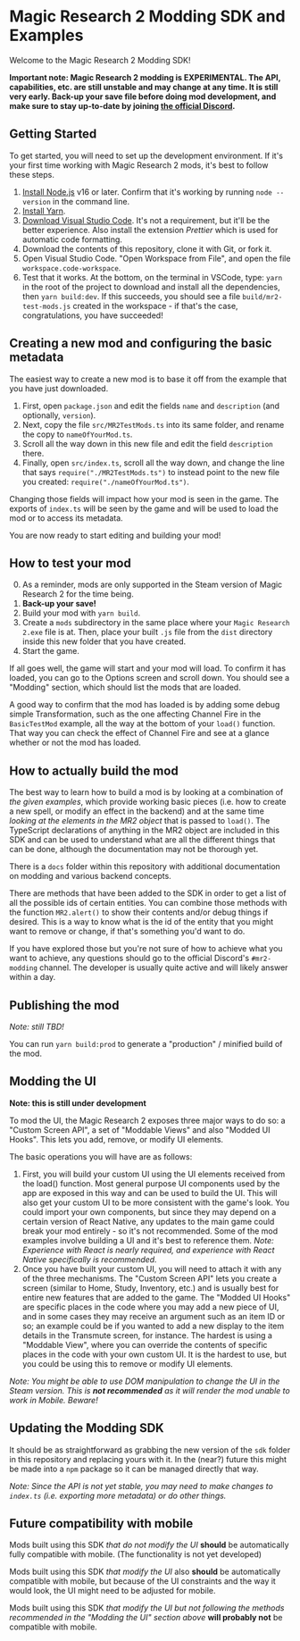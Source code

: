 # Magic Research 2 Modding SDK and Examples

Welcome to the Magic Research 2 Modding SDK!

**Important note: Magic Research 2 modding is EXPERIMENTAL. The API, capabilities, etc. are still unstable and may change at any time. It is still very early. Back-up your save file before doing mod development, and make sure to stay up-to-date by joining [the official Discord](https://discord.gg/bPhGsaqR9d).**

## Getting Started

To get started, you will need to set up the development environment. If it's your first time working with Magic Research 2 mods, it's best to follow these steps.

1. [Install Node.js](https://nodejs.org/en) v16 or later. Confirm that it's working by running `node --version` in the command line.
2. [Install Yarn](https://classic.yarnpkg.com/lang/en/docs/install/).
3. [Download Visual Studio Code](https://code.visualstudio.com/download). It's not a requirement, but it'll be the better experience. Also install the extension _Prettier_ which is used for automatic code formatting.
4. Download the contents of this repository, clone it with Git, or fork it.
5. Open Visual Studio Code. "Open Workspace from File", and open the file `workspace.code-workspace`.
6. Test that it works. At the bottom, on the terminal in VSCode, type: `yarn` in the root of the project to download and install all the dependencies, then `yarn build:dev`. If this succeeds, you should see a file `build/mr2-test-mods.js` created in the workspace - if that's the case, congratulations, you have succeeded!

## Creating a new mod and configuring the basic metadata

The easiest way to create a new mod is to base it off from the example that you have just downloaded.

1. First, open `package.json` and edit the fields `name` and `description` (and optionally, `version`).
2. Next, copy the file `src/MR2TestMods.ts` into its same folder, and rename the copy to `nameOfYourMod.ts`.
3. Scroll all the way down in this new file and edit the field `description` there.
4. Finally, open `src/index.ts`, scroll all the way down, and change the line that says `require("./MR2TestMods.ts")` to instead point to the new file you created: `require("./nameOfYourMod.ts")`.

Changing those fields will impact how your mod is seen in the game. The exports of `index.ts` will be seen by the game and will be used to load the mod or to access its metadata.

You are now ready to start editing and building your mod!

## How to test your mod

0. As a reminder, mods are only supported in the Steam version of Magic Research 2 for the time being.
1. **Back-up your save!**
2. Build your mod with `yarn build`.
3. Create a `mods` subdirectory in the same place where your `Magic Research 2.exe` file is at. Then, place your built `.js` file from the `dist` directory inside this new folder that you have created.
4. Start the game.

If all goes well, the game will start and your mod will load. To confirm it has loaded, you can go to the Options screen and scroll down. You should see a "Modding" section, which should list the mods that are loaded.

A good way to confirm that the mod has loaded is by adding some debug simple Transformation, such as the one affecting Channel Fire in the `BasicTestMod` example, all the way at the bottom of your `load()` function. That way you can check the effect of Channel Fire and see at a glance whether or not the mod has loaded.

## How to actually build the mod

The best way to learn how to build a mod is by looking at a combination of _the given examples_, which provide working basic pieces (i.e. how to create a new spell, or modify an effect in the backend) and at the same time _looking at the elements in the MR2 object_ that is passed to `load()`. The TypeScript declarations of anything in the MR2 object are included in this SDK and can be used to understand what are all the different things that can be done, although the documentation may not be thorough yet.

There is a `docs` folder within this repository with additional documentation on modding and various backend concepts.

There are methods that have been added to the SDK in order to get a list of all the possible ids of certain entities. You can combine those methods with the function `MR2.alert()` to show their contents and/or debug things if desired. This is a way to know what is the id of the entity that you might want to remove or change, if that's something you'd want to do.

If you have explored those but you're not sure of how to achieve what you want to achieve, any questions should go to the official Discord's `#mr2-modding` channel. The developer is usually quite active and will likely answer within a day.

## Publishing the mod

_Note: still TBD!_

You can run `yarn build:prod` to generate a "production" / minified build of the mod.

## Modding the UI

**Note: this is still under development**

To mod the UI, the Magic Research 2 exposes three major ways to do so: a "Custom Screen API", a set of "Moddable Views" and also "Modded UI Hooks". This lets you add, remove, or modify UI elements.

The basic operations you will have are as follows:

1. First, you will build your custom UI using the UI elements received from the load() function. Most general purpose UI components used by the app are exposed in this way and can be used to build the UI. This will also get your custom UI to be more consistent with the game's look. You could import your own components, but since they may depend on a certain version of React Native, any updates to the main game could break your mod entirely - so it's not recommended. Some of the mod examples involve building a UI and it's best to reference them. _Note: Experience with React is nearly required, and experience with React Native specifically is recommended._
2. Once you have built your custom UI, you will need to attach it with any of the three mechanisms. The "Custom Screen API" lets you create a screen (similar to Home, Study, Inventory, etc.) and is usually best for entire new features that are added to the game. The "Modded UI Hooks" are specific places in the code where you may add a new piece of UI, and in some cases they may receive an argument such as an item ID or so; an example could be if you wanted to add a new display to the item details in the Transmute screen, for instance. The hardest is using a "Moddable View", where you can override the contents of specific places in the code with your own custom UI. It is the hardest to use, but you could be using this to remove or modify UI elements.

_Note: You might be able to use DOM manipulation to change the UI in the Steam version. This is **not recommended** as it will render the mod unable to work in Mobile. Beware!_

## Updating the Modding SDK

It should be as straightforward as grabbing the new version of the `sdk` folder in this repository and replacing yours with it. In the (near?) future this might be made into a `npm` package so it can be managed directly that way.

_Note: Since the API is not yet stable, you may need to make changes to `index.ts` (i.e. exporting more metadata) or do other things._

## Future compatibility with mobile

Mods built using this SDK _that do not modify the UI_ **should** be automatically fully compatible with mobile. (The functionality is not yet developed)

Mods built using this SDK _that modify the UI_ also **should** be automatically compatible with mobile, but because of the UI constraints and the way it would look, the UI might need to be adjusted for mobile.

Mods built using this SDK _that modify the UI but not following the methods recommended in the "Modding the UI" section above_ **will probably not** be compatible with mobile.
